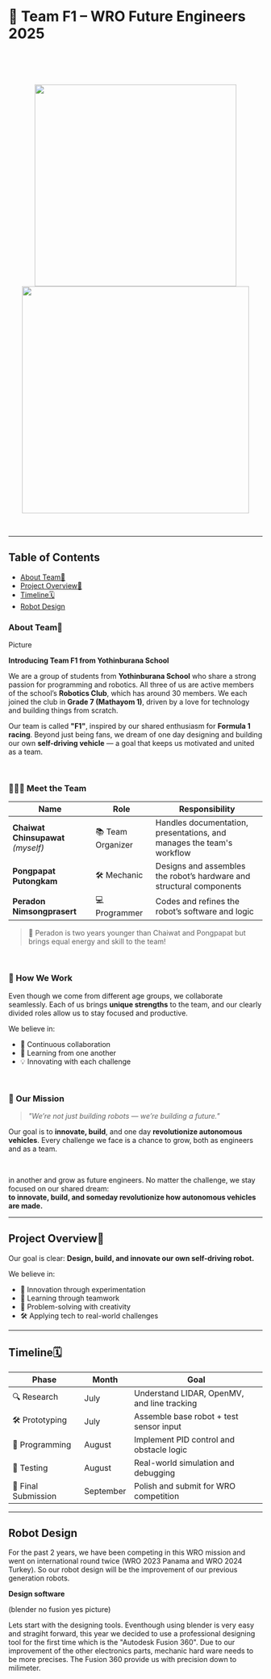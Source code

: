 # 🤖 Team F1 – WRO Future Engineers 2025
</p>
</p>
<br>
<br>
<br>
<p align="center">
  <img width="400" src="https://github.com/user-attachments/assets/dcaa8bc4-9314-4e37-97fa-51abc5f054b7"/>
  <img  width="450" src= "https://github.com/user-attachments/assets/1291b326-65d5-40d3-8a7d-3f70c56097e7"/> 
</p>
</p>
<br>

---
## Table of Contents
- [About Team👥](#about-team)
- [Project Overview🧠](#project-overview)
- [Timeline🗓️](#timeline)
- [Robot Design](#robot-design)


###  About Team👥

Picture

**Introducing Team F1 from Yothinburana School**

We are a group of students from **Yothinburana School** who share a strong passion for programming and robotics. All three of us are active members of the school’s **Robotics Club**, which has around 30 members. We each joined the club in **Grade 7 (Mathayom 1)**, driven by a love for technology and building things from scratch.

Our team is called **"F1"**, inspired by our shared enthusiasm for **Formula 1 racing**. Beyond just being fans, we dream of one day designing and building our own **self-driving vehicle** — a goal that keeps us motivated and united as a team.

<br>

### 🧑‍🤝‍🧑 Meet the Team

| Name       | Role                           | Responsibility                                                                 |
|------------|--------------------------------|--------------------------------------------------------------------------------|
| **Chaiwat Chinsupawat** _(myself)_ | 📚 Team Organizer               | Handles documentation, presentations, and manages the team's workflow         |
| **Pongpapat Putongkam**          | 🛠️ Mechanic                    | Designs and assembles the robot’s hardware and structural components          |
| **Peradon Nimsongprasert**            | 💻 Programmer                  | Codes and refines the robot’s software and logic                              |

> 🧒 Peradon is two years younger than Chaiwat and Pongpapat but brings equal energy and skill to the team!

<br>

### 🤝 How We Work

Even though we come from different age groups, we collaborate seamlessly. Each of us brings **unique strengths** to the team, and our clearly divided roles allow us to stay focused and productive.

We believe in:
- 🔄 Continuous collaboration
- 📖 Learning from one another
- 💡 Innovating with each challenge

<br>

### 💬 Our Mission

> _"We’re not just building robots — we’re building a future."_  

Our goal is to **innovate, build**, and one day **revolutionize autonomous vehicles**. Every challenge we face is a chance to grow, both as engineers and as a team.

<br>

in another and grow as future engineers. No matter the challenge, we stay focused on our shared dream:  
**to innovate, build, and someday revolutionize how autonomous vehicles are made.**

---


## Project Overview🧠

Our goal is clear: **Design, build, and innovate our own self-driving robot.**

We believe in:
- 🚀 Innovation through experimentation  
- 💬 Learning through teamwork  
- 🧩 Problem-solving with creativity  
- 🛠️ Applying tech to real-world challenges  


---

## Timeline🗓️

| Phase             | Month       | Goal                                      |
|------------------|-------------|-------------------------------------------|
| 🔍 Research       | July    | Understand LIDAR, OpenMV, and line tracking |
| 🛠️ Prototyping     | July        | Assemble base robot + test sensor input    |
| 🧠 Programming     | August      | Implement PID control and obstacle logic  |
| 🧪 Testing         | August   | Real-world simulation and debugging        |
| 🏁 Final Submission| September    | Polish and submit for WRO competition     |

---

## Robot Design
 For the past 2 years, we have been competing in this WRO mission and went on international round twice (WRO 2023 Panama and WRO 2024 Turkey).
 So our robot design will be the improvement of our previous generation robots. 
 
 **Design software**

 (blender no fusion yes picture)

 Lets start with the designing tools. Eventhough using blender is very easy and stragiht forward, this year we decided to use a professional
 designing tool for the first time which is the "Autodesk Fusion 360". Due to our improvement of the other electronics parts, mechanic hard ware needs to be more precises. The  Fusion 360 provide us with precision down to milimeter.




